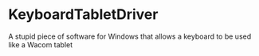 # KeyboardTabletDriver
A stupid piece of software for Windows that allows a keyboard to be used like a Wacom tablet

